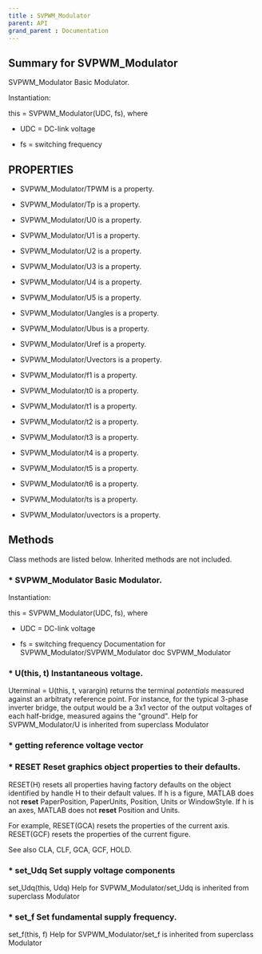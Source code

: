 ```yaml
---
title : SVPWM_Modulator
parent: API
grand_parent : Documentation
---
```

## Summary for SVPWM_Modulator
SVPWM_Modulator Basic Modulator.


Instantiation:

this = SVPWM_Modulator(UDC, fs), where

* UDC = DC-link voltage

* fs = switching frequency
## PROPERTIES
* SVPWM_Modulator/TPWM is a property.

* SVPWM_Modulator/Tp is a property.

* SVPWM_Modulator/U0 is a property.

* SVPWM_Modulator/U1 is a property.

* SVPWM_Modulator/U2 is a property.

* SVPWM_Modulator/U3 is a property.

* SVPWM_Modulator/U4 is a property.

* SVPWM_Modulator/U5 is a property.

* SVPWM_Modulator/Uangles is a property.

* SVPWM_Modulator/Ubus is a property.

* SVPWM_Modulator/Uref is a property.

* SVPWM_Modulator/Uvectors is a property.

* SVPWM_Modulator/f1 is a property.

* SVPWM_Modulator/t0 is a property.

* SVPWM_Modulator/t1 is a property.

* SVPWM_Modulator/t2 is a property.

* SVPWM_Modulator/t3 is a property.

* SVPWM_Modulator/t4 is a property.

* SVPWM_Modulator/t5 is a property.

* SVPWM_Modulator/t6 is a property.

* SVPWM_Modulator/ts is a property.

* SVPWM_Modulator/uvectors is a property.

## Methods
Class methods are listed below. Inherited methods are not included.
### * SVPWM_Modulator Basic Modulator.


Instantiation:

this = SVPWM_Modulator(UDC, fs), where

* UDC = DC-link voltage

* fs = switching frequency
Documentation for SVPWM_Modulator/SVPWM_Modulator
doc SVPWM_Modulator

### * U(this, t) Instantaneous voltage.

Uterminal = U(this, t, varargin) returns the terminal *potentials*  measured
against an arbitraty reference point. For instance, for the
typical 3-phase inverter bridge, the output would be a 3x1 vector
of the output voltages of each half-bridge, measured agains the
"ground".
Help for SVPWM_Modulator/U is inherited from superclass Modulator

### * getting reference voltage vector

### * RESET  Reset graphics object properties to their defaults.
RESET(H) resets all properties having factory defaults on the object
identified by handle H to their default values. If h is a figure, MATLAB
does not **reset** PaperPosition, PaperUnits, Position, Units or WindowStyle.
If h is an axes, MATLAB does not **reset** Position and Units.

For example,
RESET(GCA) resets the properties of the current axis.
RESET(GCF) resets the properties of the current figure.

See also CLA, CLF, GCA, GCF, HOLD.

### * set_Udq Set supply voltage components

set_Udq(this, Udq)
Help for SVPWM_Modulator/set_Udq is inherited from superclass Modulator

### * set_f Set fundamental supply frequency.

set_f(this, f)
Help for SVPWM_Modulator/set_f is inherited from superclass Modulator

